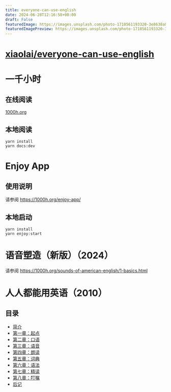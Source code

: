 ```yaml
---
title: everyone-can-use-english
date: 2024-06-28T12:16:58+08:00
draft: False
featuredImage: https://images.unsplash.com/photo-1718561193320-3e8638a838da?ixid=M3w0NjAwMjJ8MHwxfHJhbmRvbXx8fHx8fHx8fDE3MTk1NDgxOTZ8&ixlib=rb-4.0.3
featuredImagePreview: https://images.unsplash.com/photo-1718561193320-3e8638a838da?ixid=M3w0NjAwMjJ8MHwxfHJhbmRvbXx8fHx8fHx8fDE3MTk1NDgxOTZ8&ixlib=rb-4.0.3
---
```


# [xiaolai/everyone-can-use-english](https://github.com/xiaolai/everyone-can-use-english)

# 一千小时

## 在线阅读

[1000h.org](https://1000h.org)

## 本地阅读

```
yarn install
yarn docs:dev
```

# Enjoy App

## 使用说明

请参阅 https://1000h.org/enjoy-app/

## 本地启动

```
yarn install
yarn enjoy:start
```

# 语音塑造（新版）（2024）

请参阅 https://1000h.org/sounds-of-american-english/1-basics.html

# 人人都能用英语（2010）

## 目录

- [简介](./book/README.md)
- [第一章：起点](./book/chapter1.md)
- [第二章：口语](./book/chapter2.md)
- [第三章：语音](./book/chapter3.md)
- [第四章：朗读](./book/chapter4.md)
- [第五章：词典](./book/chapter5.md)
- [第六章：语法](./book/chapter6.md)
- [第七章：精读](./book/chapter7.md)
- [第八章：叮嘱](./book/chapter8.md)
- [后记](./book/end.md)
